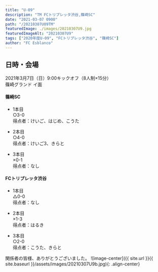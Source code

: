 ```yaml
---
title: "U-09"
description: "TM FCトリプレッタ渋谷,篠崎SC"
date: "2021-03-07 0900"
path: "/20210307U09TM"
featuredImage: ./images/20210307U9.jpg
featuredImageAlt: "20210307U9"
tags: ["2020年度U-09", "FCトリプレッタ渋谷", "篠崎SC"]
author: "FC Esblanco"
---
```


## 日時・会場

2021年3月7日（日）9:00キックオフ（8人制×15分）<br>
篠崎グランド イ面

#### 篠崎SC

* 1本目<br>
○3-0<br>
得点者：けいご、はじめ、こうた

* 2本目<br>
○4-0<br>
得点者：けいご3、きらと

* 3本目<br>
×0-1<br>
得点者：なし

#### FCトリプレッタ渋谷

* 1本目<br>
△0-0<br>
得点者：なし

* 2本目<br>
×1-3<br>
得点者：はるき

* 3本目<br>
○2-0<br>
得点者：こうた、きらと


関係者の皆様、ありがとうございました。
![image-center]({{ site.url }}{{ site.baseurl }}/assets/images/20210307U9b.jpg){: .align-center}
